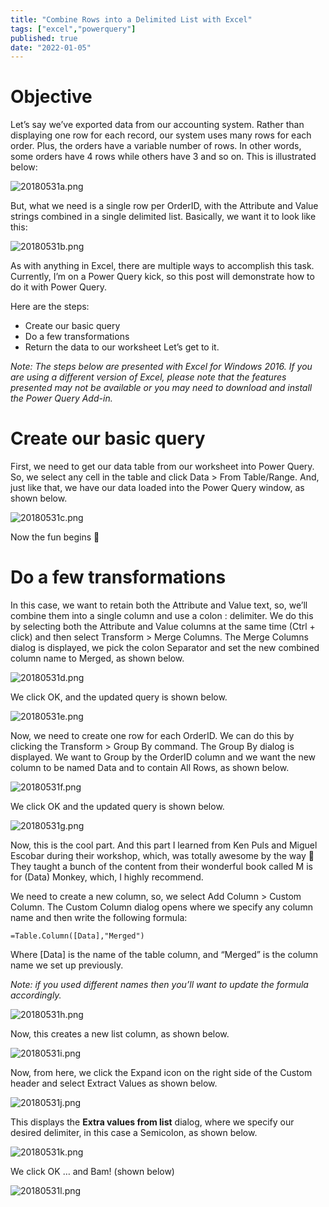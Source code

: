 ```yaml
---
title: "Combine Rows into a Delimited List with Excel"
tags: ["excel","powerquery"]
published: true
date: "2022-01-05"
---
```


# Objective
Let’s say we’ve exported data from our accounting system. Rather than displaying one row for each record, our system uses many rows for each order. Plus, the orders have a variable number of rows. In other words, some orders have 4 rows while others have 3 and so on. This is illustrated below:

![20180531a.png](./20180531a-1291151a-79bd-4f6b-8803-eac718c4aa2a.png)

But, what we need is a single row per OrderID, with the Attribute and Value strings combined in a single delimited list. Basically, we want it to look like this:

![20180531b.png](./20180531b-95e20f71-45e3-468f-adc0-0f1c43357a98.png)

As with anything in Excel, there are multiple ways to accomplish this task. Currently, I’m on a Power Query kick, so this post will demonstrate how to do it with Power Query.

Here are the steps:

- Create our basic query
- Do a few transformations
- Return the data to our worksheet
Let’s get to it.

_Note: The steps below are presented with Excel for Windows 2016. If you are using a different version of Excel, please note that the features presented may not be available or you may need to download and install the Power Query Add-in._

# Create our basic query
First, we need to get our data table from our worksheet into Power Query. So, we select any cell in the table and click Data > From Table/Range. And, just like that, we have our data loaded into the Power Query window, as shown below.

![20180531c.png](./20180531c-ebdfc6d3-87dc-4ef9-8c38-cd467959368b.png)

Now the fun begins 🙂

# Do a few transformations
In this case, we want to retain both the Attribute and Value text, so, we’ll combine them into a single column and use a colon : delimiter. We do this by selecting both the Attribute and Value columns at the same time (Ctrl + click) and then select Transform > Merge Columns. The Merge Columns dialog is displayed, we pick the colon Separator and set the new combined column name to Merged, as shown below.

![20180531d.png](./20180531d-9dfa6de9-841f-4f4e-a537-993523ffbd4f.png)

We click OK, and the updated query is shown below.

![20180531e.png](./20180531e-6cda9a0c-a958-4268-80d6-46620c5cede2.png)

Now, we need to create one row for each OrderID. We can do this by clicking the Transform > Group By command. The Group By dialog is displayed. We want to Group by the OrderID column and we want the new column to be named Data and to contain All Rows, as shown below.

![20180531f.png](./20180531f-9533ec00-57cc-4d11-91d5-bdbb1df767a1.png)

We click OK and the updated query is shown below.

![20180531g.png](./20180531g-0723107c-373d-4bd8-90d4-d37ea3bd33fc.png)

Now, this is the cool part. And this part I learned from Ken Puls and Miguel Escobar during their workshop, which, was totally awesome by the way 🙂 They taught a bunch of the content from their wonderful book called M is for (Data) Monkey, which, I highly recommend.

We need to create a new column, so, we select Add Column > Custom Column. The Custom Column dialog opens where we specify any column name and then write the following formula:

```
=Table.Column([Data],"Merged")
```

Where [Data] is the name of the table column, and “Merged” is the column name we set up previously.

_Note: if you used different names then you’ll want to update the formula accordingly._

![20180531h.png](./20180531h-4bc2f484-f5db-4b43-8df8-4c1ea84f7ef7.png)

Now, this creates a new list column, as shown below.

![20180531i.png](./20180531i-c27bbf45-2a92-4b82-a724-4f2e12569b38.png)

Now, from here, we click the Expand icon on the right side of the Custom header and select Extract Values as shown below.

![20180531j.png](./20180531j-0d3c1a4f-004a-4a5f-84ae-36cc56465814.png)

This displays the **Extra values from list** dialog, where we specify our desired delimiter, in this case a Semicolon, as shown below.

![20180531k.png](./20180531k-cac959c0-059a-436f-a8cd-bfa2dee83587.png)

We click OK … and Bam! (shown below)

![20180531l.png](./20180531l-50d27d41-c91a-446f-9e69-5549d04d215a.png)